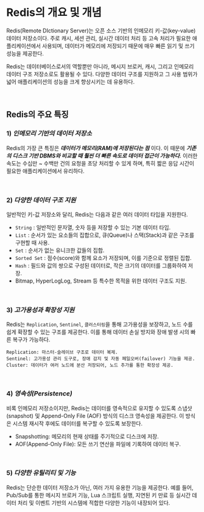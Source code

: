 # Redis의 개요 및 개념
Redis(Remote DIctionary Server)는 오픈 소스 기반의 인메모리 키-값(key-value) 데이터 저장소이다. 주로 캐시, 세션 관리, 실시간 데이터 처리 등 고속 처리가 필요한 애플리케이션에서 사용되며, 데이터가 메모리에 저장되기 때문에 매우 빠른 읽기 및 쓰기 성능을 제공한다.

Redis는 데이터베이스로서의 역할뿐만 아니라, 메시지 브로커, 캐시, 그리고 인메모리 데이터 구조 저장소로도 활용될 수 있다. 다양한 데이터 구조를 지원하고 그 사용 범위가 넓어 애플리케이션의 성능을 크게 향상시키는 데 유용하다.

<br/>

## Redis의 주요 특징
### 1) _인메모리 기반의 데이터 저장소_
Redis의 가장 큰 특징은 ***데이터가 메모리(RAM)에 저장된다는 점*** 이다. 이 때문에 ___기존의 디스크 기반 DBMS와 비교할 때 훨씬 더 빠른 속도로 데이터 접근이 가능하다.___ 이러한 속도는 수십만 ~ 수백만 건의 요청을 초당 처리할 수 있게 하며, 특히 짧은 응답 시간이 필요한 애플리케이션에서 유리하다.

<br>

### 2) _다양한 데이터 구조 지원_
일반적인 키-값 저장소와 달리, Redis는 다음과 같은 여러 데이터 타입을 지원한다.

- `String` : 일반적인 문자열, 숫자 등을 저장할 수 있는 기본 데이터 타입.
- `List` : 순서가 있는 요소들의 집합으로, 큐(Queue)나 스택(Stack)과 같은 구조를 구현할 때 사용.
- `Set` : 순서가 없는 유니크한 값들의 집합.
- `Sorted Set` : 점수(score)와 함께 요소가 저장되며, 이를 기준으로 정렬된 집합.
- `Hash` : 필드와 값의 쌍으로 구성된 데이터로, 작은 크기의 데이터를 그룹화하여 저장.
- Bitmap, HyperLogLog, Stream 등 특수한 목적을 위한 데이터 구조도 지원.

<br>

### 3) _고가용성과 확장성 지원_
Redis는 `Replication`, `Sentinel`, `클러스터링`을 통해 고가용성을 보장하고, 노드 수를 쉽게 확장할 수 있는 구조를 제공한다. 이를 통해 데이터 손실 방지와 장애 발생 시의 빠른 복구가 가능하다.
```
Replication: 마스터-슬레이브 구조로 데이터 복제.
Sentinel: 고가용성 관리 도구로, 장애 감지 및 자동 페일오버(failover) 기능을 제공.
Cluster: 데이터가 여러 노드에 분산 저장되어, 노드 추가를 통한 확장성 제공.
```

<br>

### 4) _영속성(Persistence)_
비록 인메모리 저장소이지만, Redis는 데이터를 영속적으로 유지할 수 있도록 스냅샷(snapshot) 및 Append-Only File (AOF) 방식의 디스크 영속성을 제공한다. 이 방식은 시스템 재시작 후에도 데이터를 복구할 수 있도록 보장한다.

- Snapshotting: 메모리의 현재 상태를 주기적으로 디스크에 저장.
- AOF(Append-Only File): 모든 쓰기 연산을 파일에 기록하여 데이터 복구.

<br>

### 5) _다양한 유틸리티 및 기능_
Redis는 단순한 데이터 저장소가 아닌, 여러 가지 유용한 기능을 제공한다. 예를 들어, Pub/Sub를 통한 메시지 브로커 기능, Lua 스크립트 실행, 지연된 키 만료 등 실시간 데이터 처리 및 이벤트 기반의 시스템에 적합한 다양한 기능이 내장되어 있다.
